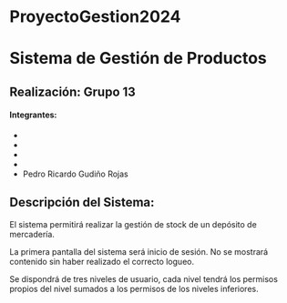 # ProyectoGestion2024

# Sistema de Gestión de Productos

## Realización: Grupo 13
#### Integrantes:
- 
- 
- 
- 
- Pedro Ricardo Gudiño Rojas



## Descripción del Sistema:

El sistema permitirá realizar la gestión de stock de un depósito de mercadería.

La primera pantalla del sistema será inicio de sesión. No se mostrará contenido sin haber realizado el correcto logueo.

Se dispondrá de tres niveles de usuario, cada nivel tendrá los permisos propios del nivel sumados a los permisos de los niveles inferiores.